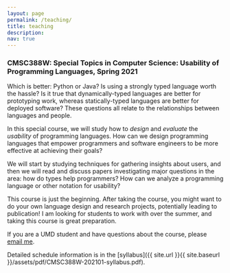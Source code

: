 ```yaml
---
layout: page
permalink: /teaching/
title: teaching
description: 
nav: true
---
```


### CMSC388W: Special Topics in Computer Science: Usability of Programming Languages, Spring 2021

Which is better: Python or Java? Is using a strongly typed language worth the hassle? Is it true that dynamically-typed languages are better for prototyping work, whereas statically-typed languages are better for deployed software? These questions all relate to the relationships between languages and people.

In this special course, we will study how to *design* and *evaluate* the *usability* of programming languages. How can we design programming languages that empower programmers and software engineers to be more effective at achieving their goals?

 We will start by studying techniques for gathering insights about users, and then we will read and discuss papers investigating major questions in the area: how do types help programmers? How can we analyze a programming language or other notation for usability?
 
This course is just the beginning. After taking the course, you might want to do your own language design and research projects, potentially leading to publication! I am looking for students to work with over the summer, and taking this course is great preparation.

If you are a UMD student and have questions about the course, please [email me](mailto:mcoblenz@umd.edu?subject=CMSC388W).

Detailed schedule information is in the [syllabus]({{ site.url }}{{ site.baseurl }}/assets/pdf/CMSC388W-202101-syllabus.pdf).